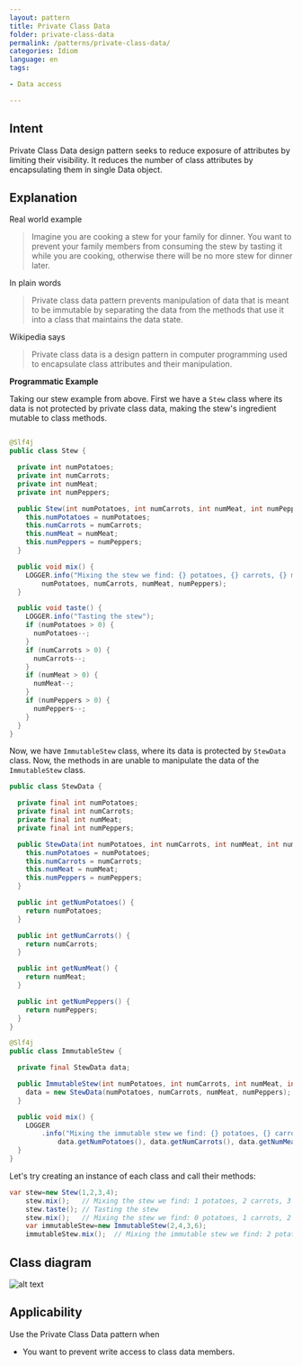 ```yaml
---
layout: pattern
title: Private Class Data
folder: private-class-data
permalink: /patterns/private-class-data/
categories: Idiom
language: en
tags:

- Data access

---
```


## Intent

Private Class Data design pattern seeks to reduce exposure of attributes by limiting their
visibility. It reduces the number of class attributes by encapsulating them in single Data object.

## Explanation

Real world example

> Imagine you are cooking a stew for your family for dinner. You want to prevent your family members
> from consuming the stew by tasting it while you are cooking, otherwise there will be no more stew
> for dinner later.

In plain words

> Private class data pattern prevents manipulation of data that is meant to be immutable by
> separating the data from the methods that use it into a class that maintains the data state.

Wikipedia says

> Private class data is a design pattern in computer programming used to encapsulate class
> attributes and their manipulation.

**Programmatic Example**

Taking our stew example from above. First we have a `Stew` class where its data is not protected by
private class data, making the stew's ingredient mutable to class methods.

```java

@Slf4j
public class Stew {

  private int numPotatoes;
  private int numCarrots;
  private int numMeat;
  private int numPeppers;

  public Stew(int numPotatoes, int numCarrots, int numMeat, int numPeppers) {
    this.numPotatoes = numPotatoes;
    this.numCarrots = numCarrots;
    this.numMeat = numMeat;
    this.numPeppers = numPeppers;
  }

  public void mix() {
    LOGGER.info("Mixing the stew we find: {} potatoes, {} carrots, {} meat and {} peppers",
        numPotatoes, numCarrots, numMeat, numPeppers);
  }

  public void taste() {
    LOGGER.info("Tasting the stew");
    if (numPotatoes > 0) {
      numPotatoes--;
    }
    if (numCarrots > 0) {
      numCarrots--;
    }
    if (numMeat > 0) {
      numMeat--;
    }
    if (numPeppers > 0) {
      numPeppers--;
    }
  }
}
```

Now, we have `ImmutableStew` class, where its data is protected by `StewData` class. Now, the
methods in are unable to manipulate the data of the `ImmutableStew` class.

```java
public class StewData {

  private final int numPotatoes;
  private final int numCarrots;
  private final int numMeat;
  private final int numPeppers;

  public StewData(int numPotatoes, int numCarrots, int numMeat, int numPeppers) {
    this.numPotatoes = numPotatoes;
    this.numCarrots = numCarrots;
    this.numMeat = numMeat;
    this.numPeppers = numPeppers;
  }

  public int getNumPotatoes() {
    return numPotatoes;
  }

  public int getNumCarrots() {
    return numCarrots;
  }

  public int getNumMeat() {
    return numMeat;
  }

  public int getNumPeppers() {
    return numPeppers;
  }
}

@Slf4j
public class ImmutableStew {

  private final StewData data;

  public ImmutableStew(int numPotatoes, int numCarrots, int numMeat, int numPeppers) {
    data = new StewData(numPotatoes, numCarrots, numMeat, numPeppers);
  }

  public void mix() {
    LOGGER
        .info("Mixing the immutable stew we find: {} potatoes, {} carrots, {} meat and {} peppers",
            data.getNumPotatoes(), data.getNumCarrots(), data.getNumMeat(), data.getNumPeppers());
  }
}
```

Let's try creating an instance of each class and call their methods:

```java
var stew=new Stew(1,2,3,4);
    stew.mix();   // Mixing the stew we find: 1 potatoes, 2 carrots, 3 meat and 4 peppers
    stew.taste(); // Tasting the stew
    stew.mix();   // Mixing the stew we find: 0 potatoes, 1 carrots, 2 meat and 3 peppers
    var immutableStew=new ImmutableStew(2,4,3,6);
    immutableStew.mix();  // Mixing the immutable stew we find: 2 potatoes, 4 carrots, 3 meat and 6 peppers
```

## Class diagram

![alt text](/etc/private-class-data.png "Private Class Data")

## Applicability

Use the Private Class Data pattern when

* You want to prevent write access to class data members.
